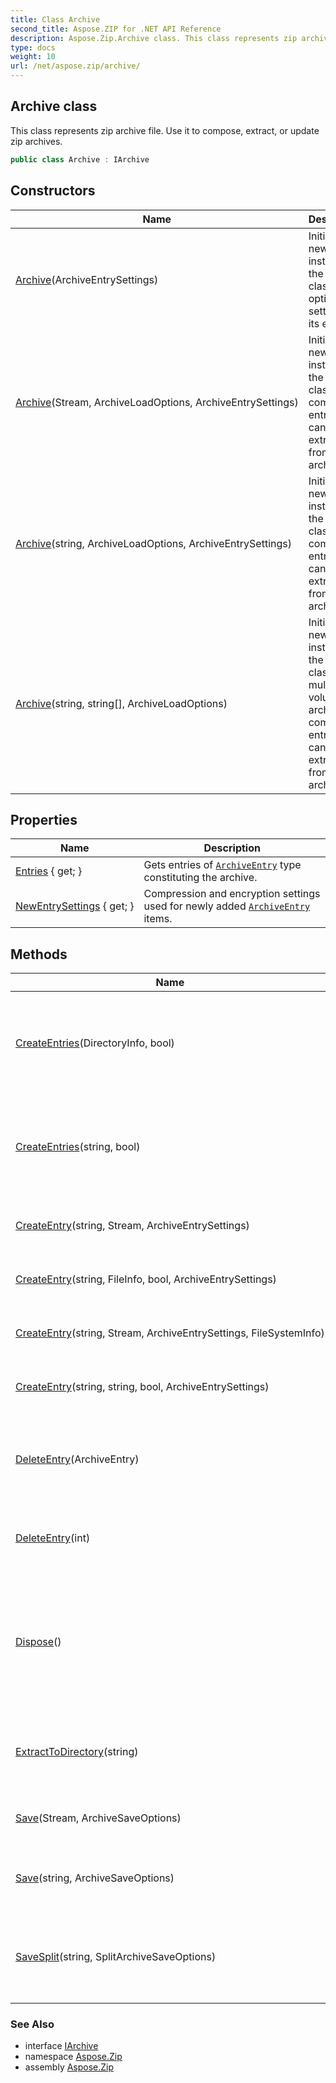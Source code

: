 ```yaml
---
title: Class Archive
second_title: Aspose.ZIP for .NET API Reference
description: Aspose.Zip.Archive class. This class represents zip archive file. Use it to compose extract or update zip archives
type: docs
weight: 10
url: /net/aspose.zip/archive/
---
```

## Archive class

This class represents zip archive file. Use it to compose, extract, or update zip archives.

```csharp
public class Archive : IArchive
```

## Constructors

| Name | Description |
| --- | --- |
| [Archive](archive/#constructor)(ArchiveEntrySettings) | Initializes a new instance of the `Archive` class with optional settings for its entries. |
| [Archive](archive/#constructor_1)(Stream, ArchiveLoadOptions, ArchiveEntrySettings) | Initializes a new instance of the `Archive` class and composes entries list can be extracted from the archive. |
| [Archive](archive/#constructor_2)(string, ArchiveLoadOptions, ArchiveEntrySettings) | Initializes a new instance of the `Archive` class and composes entries list can be extracted from the archive. |
| [Archive](archive/#constructor_3)(string, string[], ArchiveLoadOptions) | Initializes a new instance of the `Archive` class from multi-volume zip archive and composes entries list can be extracted from the archive. |

## Properties

| Name | Description |
| --- | --- |
| [Entries](../../aspose.zip/archive/entries/) { get; } | Gets entries of [`ArchiveEntry`](../archiveentry/) type constituting the archive. |
| [NewEntrySettings](../../aspose.zip/archive/newentrysettings/) { get; } | Compression and encryption settings used for newly added [`ArchiveEntry`](../archiveentry/) items. |

## Methods

| Name | Description |
| --- | --- |
| [CreateEntries](../../aspose.zip/archive/createentries/#createentries)(DirectoryInfo, bool) | Adds to the archive all files and directories recursively in the directory given. |
| [CreateEntries](../../aspose.zip/archive/createentries/#createentries_1)(string, bool) | Adds to the archive all files and directories recursively in the directory given. |
| [CreateEntry](../../aspose.zip/archive/createentry/#createentry_1)(string, Stream, ArchiveEntrySettings) | Create single entry within the archive. |
| [CreateEntry](../../aspose.zip/archive/createentry/#createentry)(string, FileInfo, bool, ArchiveEntrySettings) | Create single entry within the archive. |
| [CreateEntry](../../aspose.zip/archive/createentry/#createentry_2)(string, Stream, ArchiveEntrySettings, FileSystemInfo) | Create single entry within the archive. |
| [CreateEntry](../../aspose.zip/archive/createentry/#createentry_3)(string, string, bool, ArchiveEntrySettings) | Create single entry within the archive. |
| [DeleteEntry](../../aspose.zip/archive/deleteentry/#deleteentry)(ArchiveEntry) | Removes the first occurrence of a specific entry from the entries list. |
| [DeleteEntry](../../aspose.zip/archive/deleteentry/#deleteentry_1)(int) | Removes the entry from the entries list by index. |
| [Dispose](../../aspose.zip/archive/dispose/)() | Performs application-defined tasks associated with freeing, releasing, or resetting unmanaged resources. |
| [ExtractToDirectory](../../aspose.zip/archive/extracttodirectory/)(string) | Extracts all the files in the archive to the directory provided. |
| [Save](../../aspose.zip/archive/save/#save)(Stream, ArchiveSaveOptions) | Saves archive to the stream provided. |
| [Save](../../aspose.zip/archive/save/#save_1)(string, ArchiveSaveOptions) | Saves archive to destination file provided. |
| [SaveSplit](../../aspose.zip/archive/savesplit/)(string, SplitArchiveSaveOptions) | Saves multi-volume archive to destination directory provided. |

### See Also

* interface [IArchive](../iarchive/)
* namespace [Aspose.Zip](../../aspose.zip/)
* assembly [Aspose.Zip](../../)


